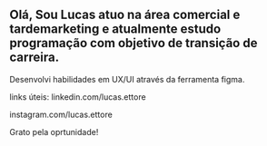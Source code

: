 ## Olá, Sou Lucas atuo na área comercial e tardemarketing e atualmente estudo programação com objetivo de transição de carreira.
Desenvolvi habilidades em UX/UI através da ferramenta figma.

links úteis: 
<linkedin>linkedin.com/lucas.ettore

<instagram>instagram.com/lucas.ettore

Grato pela oprtunidade!